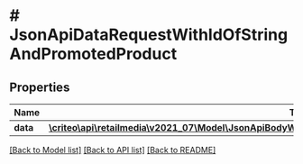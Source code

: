 # # JsonApiDataRequestWithIdOfStringAndPromotedProduct

## Properties

Name | Type | Description | Notes
------------ | ------------- | ------------- | -------------
**data** | [**\criteo\api\retailmedia\v2021_07\Model\JsonApiBodyWithIdOfStringAndPromotedProductAndPromotedProduct[]**](JsonApiBodyWithIdOfStringAndPromotedProductAndPromotedProduct.md) |  | [optional]

[[Back to Model list]](../../README.md#models) [[Back to API list]](../../README.md#endpoints) [[Back to README]](../../README.md)
